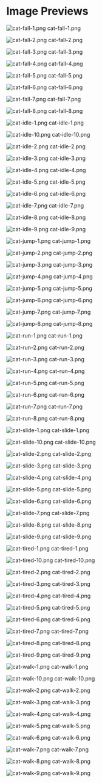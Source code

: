 # Image Previews

![cat-fall-1.png](cat-fall-1.png) cat-fall-1.png

![cat-fall-2.png](cat-fall-2.png) cat-fall-2.png

![cat-fall-3.png](cat-fall-3.png) cat-fall-3.png

![cat-fall-4.png](cat-fall-4.png) cat-fall-4.png

![cat-fall-5.png](cat-fall-5.png) cat-fall-5.png

![cat-fall-6.png](cat-fall-6.png) cat-fall-6.png

![cat-fall-7.png](cat-fall-7.png) cat-fall-7.png

![cat-fall-8.png](cat-fall-8.png) cat-fall-8.png

![cat-idle-1.png](cat-idle-1.png) cat-idle-1.png

![cat-idle-10.png](cat-idle-10.png) cat-idle-10.png

![cat-idle-2.png](cat-idle-2.png) cat-idle-2.png

![cat-idle-3.png](cat-idle-3.png) cat-idle-3.png

![cat-idle-4.png](cat-idle-4.png) cat-idle-4.png

![cat-idle-5.png](cat-idle-5.png) cat-idle-5.png

![cat-idle-6.png](cat-idle-6.png) cat-idle-6.png

![cat-idle-7.png](cat-idle-7.png) cat-idle-7.png

![cat-idle-8.png](cat-idle-8.png) cat-idle-8.png

![cat-idle-9.png](cat-idle-9.png) cat-idle-9.png

![cat-jump-1.png](cat-jump-1.png) cat-jump-1.png

![cat-jump-2.png](cat-jump-2.png) cat-jump-2.png

![cat-jump-3.png](cat-jump-3.png) cat-jump-3.png

![cat-jump-4.png](cat-jump-4.png) cat-jump-4.png

![cat-jump-5.png](cat-jump-5.png) cat-jump-5.png

![cat-jump-6.png](cat-jump-6.png) cat-jump-6.png

![cat-jump-7.png](cat-jump-7.png) cat-jump-7.png

![cat-jump-8.png](cat-jump-8.png) cat-jump-8.png

![cat-run-1.png](cat-run-1.png) cat-run-1.png

![cat-run-2.png](cat-run-2.png) cat-run-2.png

![cat-run-3.png](cat-run-3.png) cat-run-3.png

![cat-run-4.png](cat-run-4.png) cat-run-4.png

![cat-run-5.png](cat-run-5.png) cat-run-5.png

![cat-run-6.png](cat-run-6.png) cat-run-6.png

![cat-run-7.png](cat-run-7.png) cat-run-7.png

![cat-run-8.png](cat-run-8.png) cat-run-8.png

![cat-slide-1.png](cat-slide-1.png) cat-slide-1.png

![cat-slide-10.png](cat-slide-10.png) cat-slide-10.png

![cat-slide-2.png](cat-slide-2.png) cat-slide-2.png

![cat-slide-3.png](cat-slide-3.png) cat-slide-3.png

![cat-slide-4.png](cat-slide-4.png) cat-slide-4.png

![cat-slide-5.png](cat-slide-5.png) cat-slide-5.png

![cat-slide-6.png](cat-slide-6.png) cat-slide-6.png

![cat-slide-7.png](cat-slide-7.png) cat-slide-7.png

![cat-slide-8.png](cat-slide-8.png) cat-slide-8.png

![cat-slide-9.png](cat-slide-9.png) cat-slide-9.png

![cat-tired-1.png](cat-tired-1.png) cat-tired-1.png

![cat-tired-10.png](cat-tired-10.png) cat-tired-10.png

![cat-tired-2.png](cat-tired-2.png) cat-tired-2.png

![cat-tired-3.png](cat-tired-3.png) cat-tired-3.png

![cat-tired-4.png](cat-tired-4.png) cat-tired-4.png

![cat-tired-5.png](cat-tired-5.png) cat-tired-5.png

![cat-tired-6.png](cat-tired-6.png) cat-tired-6.png

![cat-tired-7.png](cat-tired-7.png) cat-tired-7.png

![cat-tired-8.png](cat-tired-8.png) cat-tired-8.png

![cat-tired-9.png](cat-tired-9.png) cat-tired-9.png

![cat-walk-1.png](cat-walk-1.png) cat-walk-1.png

![cat-walk-10.png](cat-walk-10.png) cat-walk-10.png

![cat-walk-2.png](cat-walk-2.png) cat-walk-2.png

![cat-walk-3.png](cat-walk-3.png) cat-walk-3.png

![cat-walk-4.png](cat-walk-4.png) cat-walk-4.png

![cat-walk-5.png](cat-walk-5.png) cat-walk-5.png

![cat-walk-6.png](cat-walk-6.png) cat-walk-6.png

![cat-walk-7.png](cat-walk-7.png) cat-walk-7.png

![cat-walk-8.png](cat-walk-8.png) cat-walk-8.png

![cat-walk-9.png](cat-walk-9.png) cat-walk-9.png

